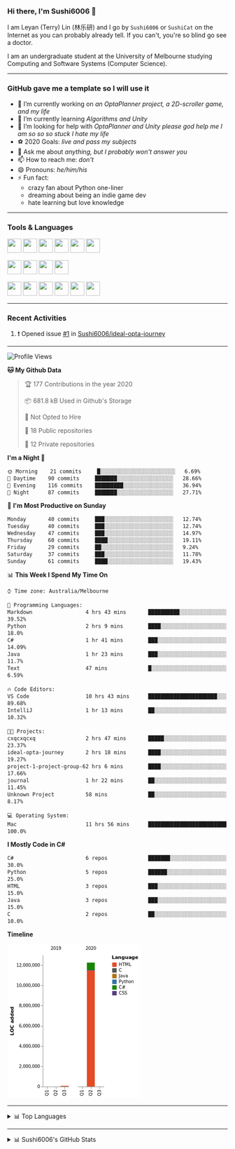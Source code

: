 ### Hi there, I'm Sushi6006 👋

<!--**Sushi6006/Sushi6006** is a ✨ _special_ ✨ repository because its `README.md` (this file) appears on your GitHub profile.-->

I am Leyan (Terry) Lin (林乐研) and I go by `Sushi6006` or `SushiCat` on the Internet as you can probably already tell. If you can't, you're so blind go see a doctor.

I am an undergraduate student at the University of Melbourne studying Computing and Software Systems (Computer Science). 

--- 

### GitHub gave me a template so I will use it
- 🔭 I’m currently working on *an OptaPlanner project, a 2D-scroller game, and my life*
- 🌱 I’m currently learning *Algorithms and Unity*
- 🤔 I’m looking for help with *OptaPlanner and Unity please god help me I am so so so stuck I hate my life*
- ⚽️ 2020 Goals: *live and pass my subjects*
- 💬 Ask me about *anything, but I probably won't answer you*
- 📫 How to reach me: *don't*
- 😄 Pronouns: *he/him/his*
- ⚡ Fun fact:
  - crazy fan about Python one-liner
  - dreaming about being an indie game dev
  - hate learning but love knowledge

---

### Tools & Languages
<p>
  <img height="32" width="32" src="https://cdn.jsdelivr.net/npm/simple-icons@v3/icons/apple.svg"/>
  <img height="32" width="32" src="https://cdn.jsdelivr.net/npm/simple-icons@v3/icons/visualstudiocode.svg"/>
  <img height="32" width="32" src="https://cdn.jsdelivr.net/npm/simple-icons@v3/icons/github.svg"/>
  <img height="32" width="32" src="https://cdn.jsdelivr.net/npm/simple-icons@v3/icons/git.svg"/>
  <img height="32" width="32" src="https://cdn.jsdelivr.net/npm/simple-icons@v3/icons/discord.svg"/>
  <img height="32" width="32" src="https://cdn.jsdelivr.net/npm/simple-icons@v3/icons/atom.svg"/>
</p>
<p>
  <img height="32" width="32" src="https://cdn.jsdelivr.net/npm/simple-icons@v3/icons/adobephotoshop.svg"/>
  <img height="32" width="32" src="https://cdn.jsdelivr.net/npm/simple-icons@v3/icons/adobexd.svg"/>
  <img height="32" width="32" src="https://cdn.jsdelivr.net/npm/simple-icons@v3/icons/vsco.svg"/>
  <img height="32" width="32" src="https://cdn.jsdelivr.net/npm/simple-icons@v3/icons/spotify.svg"/>
</p>
<p>
  <img height="32" width="32" src="https://cdn.jsdelivr.net/npm/simple-icons@v3/icons/python.svg"/>
  <img height="32" width="32" src="https://cdn.jsdelivr.net/npm/simple-icons@v3/icons/c.svg"/>
  <img height="32" width="32" src="https://cdn.jsdelivr.net/npm/simple-icons@v3/icons/csharp.svg"/>
  <img height="32" width="32" src="https://cdn.jsdelivr.net/npm/simple-icons@v3/icons/java.svg"/>
  <img height="32" width="32" src="https://cdn.jsdelivr.net/npm/simple-icons@v3/icons/markdown.svg"/>
  <img height="32" width="32" src="https://cdn.jsdelivr.net/npm/simple-icons@v3/icons/mysql.svg"/>
</p>

--- 

### Recent Activities
<!--START_SECTION:activity-->
1. ❗️ Opened issue [#1](https://github.com//Sushi6006/ideal-opta-journey/issues/1) in [Sushi6006/ideal-opta-journey](https://github.com//Sushi6006/ideal-opta-journey)
<!--END_SECTION:activity-->

---

<!--START_SECTION:waka-->
![Profile Views](http://img.shields.io/badge/Profile%20Views-64-blue)

**🐱 My Github Data** 

> 🏆 177 Contributions in the year 2020
 > 
> 📦 681.8 kB Used in Github's Storage 
 > 
> 🚫 Not Opted to Hire
 > 
> 📜 18 Public repositories
 > 
> 🔑 12 Private repositories 

**I'm a Night 🦉** 

```text
🌞 Morning    21 commits     █░░░░░░░░░░░░░░░░░░░░░░░░   6.69% 
🌆 Daytime    90 commits     ███████░░░░░░░░░░░░░░░░░░   28.66% 
🌃 Evening    116 commits    █████████░░░░░░░░░░░░░░░░   36.94% 
🌙 Night      87 commits     ███████░░░░░░░░░░░░░░░░░░   27.71%

```
📅 **I'm Most Productive on Sunday** 

```text
Monday       40 commits     ███░░░░░░░░░░░░░░░░░░░░░░   12.74% 
Tuesday      40 commits     ███░░░░░░░░░░░░░░░░░░░░░░   12.74% 
Wednesday    47 commits     ███░░░░░░░░░░░░░░░░░░░░░░   14.97% 
Thursday     60 commits     ████░░░░░░░░░░░░░░░░░░░░░   19.11% 
Friday       29 commits     ██░░░░░░░░░░░░░░░░░░░░░░░   9.24% 
Saturday     37 commits     ███░░░░░░░░░░░░░░░░░░░░░░   11.78% 
Sunday       61 commits     ████░░░░░░░░░░░░░░░░░░░░░   19.43%

```


📊 **This Week I Spend My Time On** 

```text
⌚︎ Time zone: Australia/Melbourne

💬 Programming Languages: 
Markdown                 4 hrs 43 mins       ██████████░░░░░░░░░░░░░░░   39.52% 
Python                   2 hrs 9 mins        ████░░░░░░░░░░░░░░░░░░░░░   18.0% 
C#                       1 hr 41 mins        ███░░░░░░░░░░░░░░░░░░░░░░   14.09% 
Java                     1 hr 23 mins        ███░░░░░░░░░░░░░░░░░░░░░░   11.7% 
Text                     47 mins             █░░░░░░░░░░░░░░░░░░░░░░░░   6.59%

🔥 Code Editors: 
VS Code                  10 hrs 43 mins      ██████████████████████░░░   89.68% 
IntelliJ                 1 hr 13 mins        ██░░░░░░░░░░░░░░░░░░░░░░░   10.32%

🐱‍💻 Projects: 
cxqcxqcxq                2 hrs 47 mins       █████░░░░░░░░░░░░░░░░░░░░   23.37% 
ideal-opta-journey       2 hrs 18 mins       ████░░░░░░░░░░░░░░░░░░░░░   19.27% 
project-1-project-group-62 hrs 6 mins        ████░░░░░░░░░░░░░░░░░░░░░   17.66% 
journal                  1 hr 22 mins        ██░░░░░░░░░░░░░░░░░░░░░░░   11.45% 
Unknown Project          58 mins             ██░░░░░░░░░░░░░░░░░░░░░░░   8.17%

💻 Operating System: 
Mac                      11 hrs 56 mins      █████████████████████████   100.0%

```

**I Mostly Code in C#** 

```text
C#                       6 repos             ███████░░░░░░░░░░░░░░░░░░   30.0% 
Python                   5 repos             ██████░░░░░░░░░░░░░░░░░░░   25.0% 
HTML                     3 repos             ███░░░░░░░░░░░░░░░░░░░░░░   15.0% 
Java                     3 repos             ███░░░░░░░░░░░░░░░░░░░░░░   15.0% 
C                        2 repos             ██░░░░░░░░░░░░░░░░░░░░░░░   10.0%

```


**Timeline**

![Chart not found](https://github.com/Sushi6006/Sushi6006/blob/master/charts/bar_graph.png) 


<!--END_SECTION:waka-->


<!--
---

### Spotify Now Playing
<img src="https://novatorem-eight-fawn.vercel.app/api/spotify" alt="Sushi6006 Spotify Playing" width="350"/>
-->

--- 

<details>
  <summary>📊 Top Languages</summary>
  <br>
  <img src="https://github-readme-stats.vercel.app/api/top-langs/?username=sushi6006&layout=compact" alt="Top Langs">
</details>

---

<details>
  <summary>📊 Sushi6006's GitHub Stats</summary>
  <br>
  <img alt="Sushi6006's Github Stats" src="https://github-readme-stats.sushi6006.vercel.app/api?username=Sushi6006&show_icons=true"/>
</details>
  


